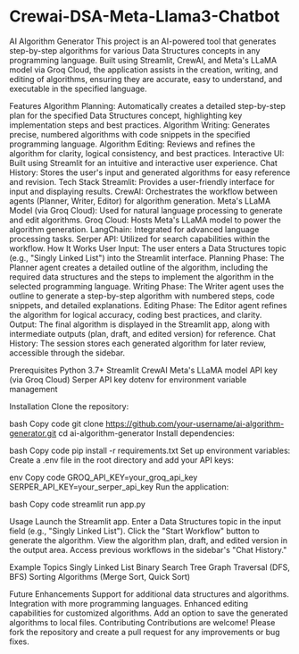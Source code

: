 # Crewai-DSA-Meta-Llama3-Chatbot
AI Algorithm Generator
This project is an AI-powered tool that generates step-by-step algorithms for various Data Structures concepts in any programming language. Built using Streamlit, CrewAI, and Meta's LLaMA model via Groq Cloud, the application assists in the creation, writing, and editing of algorithms, ensuring they are accurate, easy to understand, and executable in the specified language.

Features
Algorithm Planning: Automatically creates a detailed step-by-step plan for the specified Data Structures concept, highlighting key implementation steps and best practices.
Algorithm Writing: Generates precise, numbered algorithms with code snippets in the specified programming language.
Algorithm Editing: Reviews and refines the algorithm for clarity, logical consistency, and best practices.
Interactive UI: Built using Streamlit for an intuitive and interactive user experience.
Chat History: Stores the user's input and generated algorithms for easy reference and revision.
Tech Stack
Streamlit: Provides a user-friendly interface for input and displaying results.
CrewAI: Orchestrates the workflow between agents (Planner, Writer, Editor) for algorithm generation.
Meta's LLaMA Model (via Groq Cloud): Used for natural language processing to generate and edit algorithms.
Groq Cloud: Hosts Meta's LLaMA model to power the algorithm generation.
LangChain: Integrated for advanced language processing tasks.
Serper API: Utilized for search capabilities within the workflow.
How It Works
User Input: The user enters a Data Structures topic (e.g., "Singly Linked List") into the Streamlit interface.
Planning Phase: The Planner agent creates a detailed outline of the algorithm, including the required data structures and the steps to implement the algorithm in the selected programming language.
Writing Phase: The Writer agent uses the outline to generate a step-by-step algorithm with numbered steps, code snippets, and detailed explanations.
Editing Phase: The Editor agent refines the algorithm for logical accuracy, coding best practices, and clarity.
Output: The final algorithm is displayed in the Streamlit app, along with intermediate outputs (plan, draft, and edited version) for reference.
Chat History: The session stores each generated algorithm for later review, accessible through the sidebar.

Prerequisites
Python 3.7+
Streamlit
CrewAI
Meta's LLaMA model API key (via Groq Cloud)
Serper API key
dotenv for environment variable management

Installation
Clone the repository:

bash
Copy code
git clone https://github.com/your-username/ai-algorithm-generator.git
cd ai-algorithm-generator
Install dependencies:

bash
Copy code
pip install -r requirements.txt
Set up environment variables: Create a .env file in the root directory and add your API keys:

env
Copy code
GROQ_API_KEY=your_groq_api_key
SERPER_API_KEY=your_serper_api_key
Run the application:

bash
Copy code
streamlit run app.py

Usage
Launch the Streamlit app.
Enter a Data Structures topic in the input field (e.g., "Singly Linked List").
Click the "Start Workflow" button to generate the algorithm.
View the algorithm plan, draft, and edited version in the output area.
Access previous workflows in the sidebar's "Chat History."

Example Topics
Singly Linked List
Binary Search Tree
Graph Traversal (DFS, BFS)
Sorting Algorithms (Merge Sort, Quick Sort)


Future Enhancements
Support for additional data structures and algorithms.
Integration with more programming languages.
Enhanced editing capabilities for customized algorithms.
Add an option to save the generated algorithms to local files.
Contributing
Contributions are welcome! Please fork the repository and create a pull request for any improvements or bug fixes.
